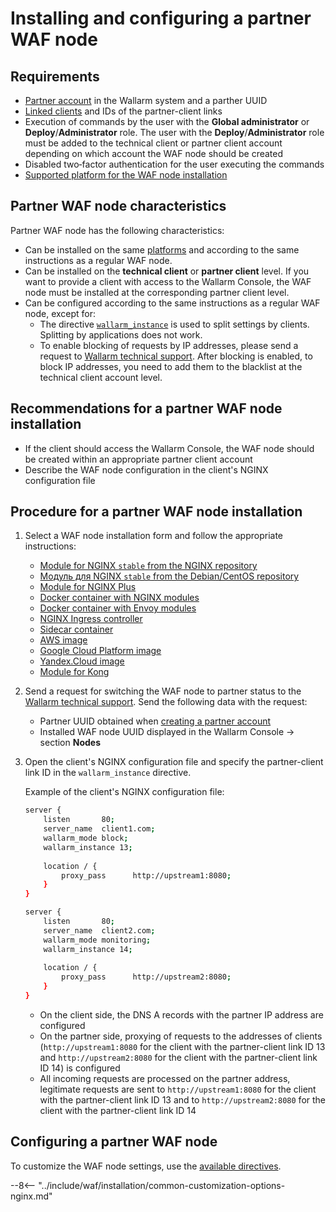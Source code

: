 [waf-mode-instr]:                   ../admin-en/configure-wallarm-mode.md
[logging-instr]:                    ../admin-en/configure-logging.md
[proxy-balancer-instr]:             ../admin-en/using-proxy-or-balancer-en.md
[scanner-whitelisting-instr]:       ../admin-en/scanner-ips-whitelisting.md
[process-time-limit-instr]:         ../admin-en/configure-parameters-en.md#wallarm_process_time_limit
[dynamic-dns-resolution-nginx]:     ../admin-en/configure-dynamic-dns-resolution-nginx.md

# Installing and configuring a partner WAF node

## Requirements

* [Partner account](creating-partner-account.md) in the Wallarm system and a parther UUID
* [Linked clients](connecting-clients.md) and IDs of the partner-client links
* Execution of commands by the user with the **Global administrator** or **Deploy**/**Administrator** role. The user with the **Deploy**/**Administrator** role must be added to the technical client or partner client account depending on which account the WAF node should be created
* Disabled two‑factor authentication for the user executing the commands
* [Supported platform for the WAF node installation](../admin-en/supported-platforms.md)

## Partner WAF node characteristics

Partner WAF node has the following characteristics:

* Can be installed on the same [platforms](../admin-en/supported-platforms.md) and according to the same instructions as a regular WAF node.
* Can be installed on the **technical client** or **partner client** level. If you want to provide a client with access to the Wallarm Console, the WAF node must be installed at the corresponding partner client level.
* Can be configured according to the same instructions as a regular WAF node, except for:
    * The directive [`wallarm_instance`](../admin-en/configure-parameters-en.md#wallarm_instance) is used to split settings by clients. Splitting by applications does not work.
    * To enable blocking of requests by IP addresses, please send a request to [Wallarm technical support](mailto:support@wallarm.com). After blocking is enabled, to block IP addresses, you need to add them to the blacklist at the technical client account level.

## Recommendations for a partner WAF node installation

* If the client should access the Wallarm Console, the WAF node should be created within an appropriate partner client account
* Describe the WAF node configuration in the client's NGINX configuration file

## Procedure for a partner WAF node installation

1. Select a WAF node installation form and follow the appropriate instructions:
      * [Module for NGINX `stable` from the NGINX repository](../waf-installation/nginx/dynamic-module.md)
      * [Модуль для NGINX `stable` from the Debian/CentOS repository](../waf-installation/nginx/dynamic-module-from-distr.md)
      * [Module for NGINX Plus](../waf-installation/nginx-plus.md)
      * [Docker container with NGINX modules](../admin-en/installation-docker-en.md)
      * [Docker container with Envoy modules](../admin-en/installation-guides/envoy/envoy-docker.md)
      * [NGINX Ingress controller](../admin-en/installation-kubernetes-en.md)
      * [Sidecar container](../admin-en/installation-guides/kubernetes/wallarm-sidecar-container.md)
      * [AWS image](../admin-en/installation-ami-en.md)
      * [Google Cloud Platform image](../admin-en/installation-gcp-en.md)
      * [Yandex.Cloud image](../admin-en/installation-guides/install-in-yandex-cloud.md)
      * [Module for Kong](../admin-en/installation-kong-en.md)
2. Send a request for switching the WAF node to partner status to the [Wallarm technical support](mailto:support@wallarm.com). Send the following data with the request:

    * Partner UUID obtained when [creating a partner account](creating-partner-account.md#step-2-access-the-partner-account-and-get-parameters-for-the-waf-node-configuration)
    * Installed WAF node UUID displayed in the Wallarm Console → section **Nodes**
3. Open the client's NGINX configuration file and specify the partner-client link ID in the `wallarm_instance` directive.

    Example of the client's NGINX configuration file:

    ```bash
    server {
        listen       80;
        server_name  client1.com;
        wallarm_mode block;
        wallarm_instance 13;
        
        location / {
            proxy_pass      http://upstream1:8080;
        }
    }
    
    server {
        listen       80;
        server_name  client2.com;
        wallarm_mode monitoring;
        wallarm_instance 14;
        
        location / {
            proxy_pass      http://upstream2:8080;
        }
    }
    ```

    * On the client side, the DNS A records with the partner IP address are configured
    * On the partner side, proxying of requests to the addresses of clients (`http://upstream1:8080` for the client with the partner-client link ID 13 and `http://upstream2:8080` for the client with the partner-client link ID 14) is configured
    * All incoming requests are processed on the partner address, legitimate requests are sent to `http://upstream1:8080` for the client with the partner-client link ID 13 and to `http://upstream2:8080` for the client with the partner-client link ID 14

## Configuring a partner WAF node

To customize the WAF node settings, use the [available directives](../admin-en/configure-parameters-en.md).

--8<-- "../include/waf/installation/common-customization-options-nginx.md"
